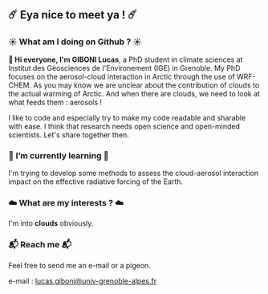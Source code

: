 ## ☄️ Eya nice to meet ya ! ☄️

### ☀️ What am I doing on Github ? ☀️

  **👋 Hi everyone, I'm GIBONI Lucas**, a PhD student in climate sciences at Institut des Géosciences de l'Environement (IGE) in Grenoble. 
My PhD focuses on the aerosol-cloud interaction in Arctic through the use of WRF-CHEM. As you may know we are unclear about the contribution of clouds to the actual warming of Arctic. 
And when there are clouds, we need to look at what feeds them : aerosols !

  I like to code and especially try to make my code readable and sharable with ease. I think that research needs open science and open-minded scientists. 
Let's share together then.
  
### 🍃 I’m currently learning 🍃 

  I'm trying to develop some methods to assess the cloud-aerosol interaction impact on the effective radiative forcing of the Earth.

### ☁️ What are my interests ? ☁️ 

  I'm into **clouds** obviously.

### 📬 Reach me 📬

  Feel free to send me an e-mail or a pigeon.

e-mail : lucas.giboni@univ-grenoble-alpes.fr
